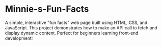 # Minnie-s-Fun-Facts
A simple, interactive "fun facts" web page built using HTML, CSS, and JavaScript. This project demonstrates how to make an API call to fetch and display dynamic content. Perfect for beginners learning front-end development!
